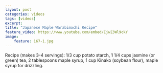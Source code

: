 ```yaml
---
layout: post
categories: videos
tags: [videos]
excerpt: 
title: "Japanese Maple Warabimochi Recipe"
feature_video: https://www.youtube.com/embed/IjwZ3Wl9ckY
image:
    feature: 167-1.jpg
---
```


Recipe (makes 3-4 servings): 1/3 cup potato starch, 1 1/4 cups jasmine (or green) tea, 2 tablespoons maple syrup, 1 cup Kinako (soybean flour), maple syrup for drizzling.
